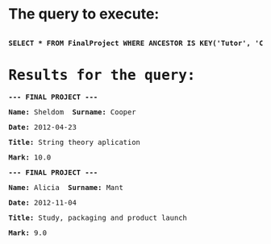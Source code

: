 <html><body><h1>The query to execute:</h1><pre><p><b>SELECT * FROM FinalProject WHERE ANCESTOR IS KEY('Tutor', 'Carol') AND pages >= 100 AND pages < 300 ORDER BY pages DESC, name ASC</b><h1>Results for the query:</h1><p><b>--- FINAL PROJECT ---</b><p><b>Name:</b> Sheldom  <b>Surname:</b> Cooper </p><p><b>Date:</b> 2012-04-23 </p><p><b>Title:</b> String theory aplication </p><p><b>Mark:</b> 10.0  <p><b>--- FINAL PROJECT ---</b><p><b>Name:</b> Alicia  <b>Surname:</b> Mant </p><p><b>Date:</b> 2012-11-04 </p><p><b>Title:</b> Study, packaging and product launch </p><p><b>Mark:</b> 9.0  </pre></body></html>
